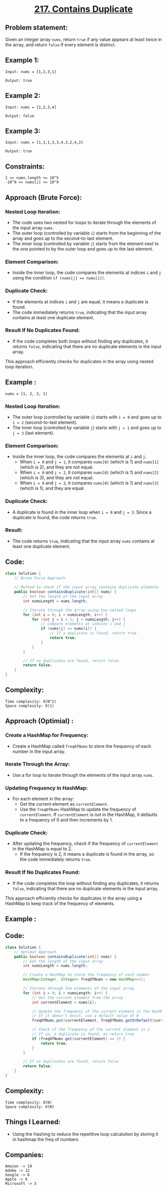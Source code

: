 <h1 align="center"><a href="https://leetcode.com/problems/contains-duplicate/description/" target="_blank">217. Contains Duplicate</a></h1>

## Problem statement:
Given an integer array `nums`, return `true` if any value appears at least twice in the array, and return `false` if every element is distinct.

## Example 1:

```
Input: nums = [1,2,3,1]

Output: true
```

## Example 2:

```
Input: nums = [1,2,3,4]

Output: false
```


## Example 3:

```
Input: nums = [1,1,1,3,3,4,3,2,4,2]

Output: true
```


## Constraints:

```
1 <= nums.length <= 10^5
-10^9 <= nums[i] <= 10^9
```


 

## Approach (Brute Force): 

### Nested Loop Iteration:

- The code uses two nested for loops to iterate through the elements of the input array `nums`.
- The outer loop (controlled by variable `i`) starts from the beginning of the array and goes up to the second-to-last element.
- The inner loop (controlled by variable `j`) starts from the element next to the one pointed to by the outer loop and goes up to the last element.

### Element Comparison:

- Inside the inner loop, the code compares the elements at indices `i` and `j` using the condition `if (nums[j] == nums[i])`.

### Duplicate Check:

- If the elements at indices `i` and `j` are equal, it means a duplicate is found.
- The code immediately returns `true`, indicating that the input array contains at least one duplicate element.

### Result If No Duplicates Found:

- If the code completes both loops without finding any duplicates, it returns `false`, indicating that there are no duplicate elements in the input array.

This approach efficiently checks for duplicates in the array using nested loop iteration.


## Example :
`nums = [1, 2, 3, 1]`

### Nested Loop Iteration:

- The outer loop (controlled by variable `i`) starts with `i = 0` and goes up to `i = 2` (second-to-last element).
- The inner loop (controlled by variable `j`) starts with `j = 1` and goes up to `j = 3` (last element).

### Element Comparison:

- Inside the inner loop, the code compares the elements at `i` and `j`.
  - When `i = 0` and `j = 1`, it compares `nums[0]` (which is 1) and `nums[1]` (which is 2), and they are not equal.
  - When `i = 0` and `j = 2`, it compares `nums[0]` (which is 1) and `nums[2]` (which is 3), and they are not equal.
  - When `i = 0` and `j = 3`, it compares `nums[0]` (which is 1) and `nums[3]` (which is 1), and they are equal.

### Duplicate Check:

- A duplicate is found in the inner loop when `i = 0` and `j = 3`. Since a duplicate is found, the code returns `true`.

### Result:

- The code returns `true`, indicating that the input array `nums` contains at least one duplicate element.



## Code: 

```java
class Solution {
    // Brute Force Approach
    
    // Method to check if the input array contains duplicate elements
    public boolean containsDuplicate(int[] nums) {
        // Get the length of the input array
        int numsLength = nums.length;

        // Iterate through the array using two nested loops
        for (int i = 0; i < numsLength; i++) {
            for (int j = i + 1; j < numsLength; j++) {
                // Compare elements at indices i and j
                if (nums[j] == nums[i]) {
                    // If a duplicate is found, return true
                    return true;
                }
            }
        }

        // If no duplicates are found, return false
        return false;
    }
}

```



## Complexity:

```
Time complexity: O(N^2)
Space complexity: O(1)
```







## Approach (Optimial) : 

### Create a HashMap for Frequency:

- Create a HashMap called `freqOfNums` to store the frequency of each number in the input array.

### Iterate Through the Array:

- Use a for loop to iterate through the elements of the input array `nums`.

### Updating Frequency in HashMap:

- For each element in the array:
  - Get the current element as `currentElement`.
  - Use the `freqOfNums` HashMap to update the frequency of `currentElement`. If `currentElement` is not in the HashMap, it defaults to a frequency of 0 and then increments by 1.

### Duplicate Check:

- After updating the frequency, check if the frequency of `currentElement` in the HashMap is equal to 2.
  - If the frequency is 2, it means a duplicate is found in the array, so the code immediately returns `true`.

### Result If No Duplicates Found:

- If the code completes the loop without finding any duplicates, it returns `false`, indicating that there are no duplicate elements in the input array.

This approach efficiently checks for duplicates in the array using a HashMap to keep track of the frequency of elements.

## Example :



## Code: 

```java
class Solution {
    // Optimal Approach
    public boolean containsDuplicate(int[] nums) {
        // Get the length of the input array
        int numsLength = nums.length;

        // Create a HashMap to store the frequency of each number
        HashMap<Integer, Integer> freqOfNums = new HashMap<>();

        // Iterate through the elements of the input array
        for (int i = 0; i < numsLength; i++) {
            // Get the current element from the array
            int currentElement = nums[i];

            // Update the frequency of the current element in the HashMap
            // If it doesn't exist, use a default value of 0
            freqOfNums.put(currentElement, freqOfNums.getOrDefault(currentElement, 0) + 1);

            // Check if the frequency of the current element is 2
            // If so, a duplicate is found, so return true
            if (freqOfNums.get(currentElement) == 2) {
                return true;
            }
        }

        // If no duplicates are found, return false
        return false;
    }
}
```







## Complexity:

```
Time complexity: O(N)
Space complexity: O(N)
```






## Things I Learned:

- Using the Hashing to reduce the repetitive loop calcalution by storing it in hashmap the freq of numbers
  


## Companies:

```
Amazon -> 19
Adobe -> 12
Google -> 6
Apple -> 6
Microsoft -> 3
```





